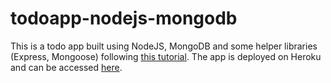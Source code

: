 # todoapp-nodejs-mongodb
This is a todo app built using NodeJS, MongoDB and some helper libraries (Express, Mongoose) following [this tutorial](https://medium.com/@diogo.fg.pinheiro/simple-to-do-list-app-with-node-js-and-mongodb-chapter-1-c645c7a27583). The app is deployed on Heroku and can be accessed [here](https://intense-refuge-24106.herokuapp.com/edit/631a811b6c57fe70df4e91e4).